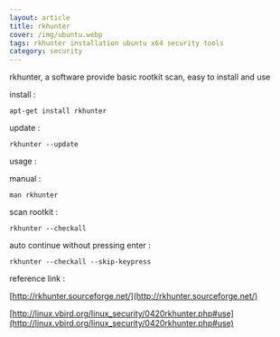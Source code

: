 ```yaml
---
layout: article
title: rkhunter
cover: /img/ubuntu.webp
tags: rkhunter installation ubuntu x64 security tools
category: security
---
```


rkhunter, a software provide basic rootkit scan, easy to install and use

install :

```
apt-get install rkhunter
```

update :

```
rkhunter --update
```

usage :

manual :

```
man rkhunter
```

scan rootkit :

```
rkhunter --checkall
```

auto continue without pressing enter :

```
rkhunter --checkall --skip-keypress
```


reference link :

[http://rkhunter.sourceforge.net/](http://rkhunter.sourceforge.net/)

[http://linux.vbird.org/linux_security/0420rkhunter.php#use](http://linux.vbird.org/linux_security/0420rkhunter.php#use)
